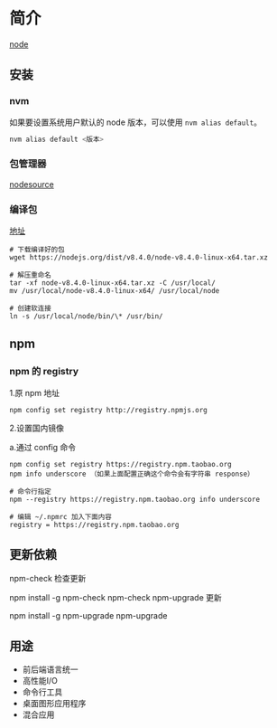 # 简介

[node](https://nodejs.org/)

## 安装

### nvm

如果要设置系统用户默认的 node 版本，可以使用 `nvm alias default`。

```bash
nvm alias default <版本>
```

### 包管理器

[nodesource](https://github.com/nodesource/distributions)

### 编译包

[地址](https://nodejs.org/dist/)

```shell
# 下载编译好的包
wget https://nodejs.org/dist/v8.4.0/node-v8.4.0-linux-x64.tar.xz

# 解压重命名
tar -xf node-v8.4.0-linux-x64.tar.xz -C /usr/local/
mv /usr/local/node-v8.4.0-linux-x64/ /usr/local/node

# 创建软连接
ln -s /usr/local/node/bin/\* /usr/bin/
```

## npm

### npm 的 registry

1.原 npm 地址

```shell
npm config set registry http://registry.npmjs.org
```

2.设置国内镜像

a.通过 config 命令

```shell
npm config set registry https://registry.npm.taobao.org
npm info underscore （如果上面配置正确这个命令会有字符串 response）

# 命令行指定
npm --registry https://registry.npm.taobao.org info underscore

# 编辑 ~/.npmrc 加入下面内容
registry = https://registry.npm.taobao.org
```

## 更新依赖

npm-check 检查更新

npm install -g npm-check
npm-check
npm-upgrade 更新

npm install -g npm-upgrade
npm-upgrade

## 用途

- 前后端语言统一
- 高性能I/O
- 命令行工具
- 桌面图形应用程序
- 混合应用
